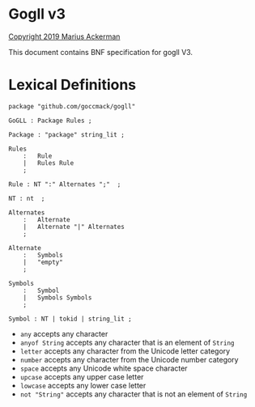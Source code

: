 # Gogll v3

[Copyright 2019 Marius Ackerman](License.txt)

This document contains BNF specification for gogll V3. 

# Lexical Definitions
```
package "github.com/goccmack/gogll"

GoGLL : Package Rules ;

Package : "package" string_lit ;

Rules
    :   Rule            
    |   Rules Rule      
    ;

Rule : NT ":" Alternates ";"  ;

NT : nt  ;

Alternates
    :   Alternate                   
    |   Alternate "|" Alternates    
    ;

Alternate
    :   Symbols                     
    |   "empty"                     
    ;

Symbols
    :   Symbol                      
    |   Symbols Symbols              
    ;

Symbol : NT | tokid | string_lit ;

```

-   `any` accepts any character
-   `anyof String` accepts any character that is an element of `String`
-   `letter` accepts any character from the Unicode letter category
-   `number` accepts any character from the Unicode number category
-   `space` accepts any Unicode white space character
-   `upcase` accepts any upper case letter
-   `lowcase` accepts any lower case letter
-   `not "String"` accepts any character that is not an element of `String`

